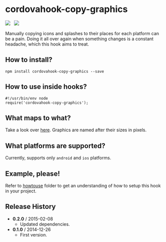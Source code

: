# cordovahook-copy-graphics

![](https://badge.fury.io/js/cordovahook-copy-graphics.svg)&nbsp;&nbsp;
![](https://david-dm.org/mihhail-lapushkin/cordovahook-copy-graphics.png)

Manually copying icons and splashes to their places for each platform can be a pain. Doing it all over again when something changes is a constant headache, which this hook aims to treat.

## How to install?
`npm install cordovahook-copy-graphics --save`

## How to use inside hooks?
```
#!/usr/bin/env node
require('cordovahook-copy-graphics');
```

## What maps to what?
Take a look over [here](https://github.com/mihhail-lapushkin/cordovahook-copy-graphics/blob/master/index.js). Graphics are named after their sizes in pixels.

## What platforms are supported?
Currently, supports only `android` and `ios` platforms.

## Example, please!
Refer to [howtouse](https://github.com/mihhail-lapushkin/cordovahook-copy-graphics/tree/master/howtouse) folder to get an understanding of how to setup this hook in your project.

## Release History
 * **0.2.0** / 2015-02-08
   * Updated dependencies.
 * **0.1.0** / 2014-12-26
   * First version.
